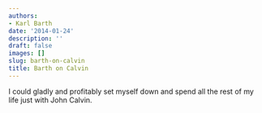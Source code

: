 ```yaml
---
authors:
- Karl Barth
date: '2014-01-24'
description: ''
draft: false
images: []
slug: barth-on-calvin
title: Barth on Calvin
---
```


I could gladly and profitably set myself down and spend all the rest of my life just with John Calvin.